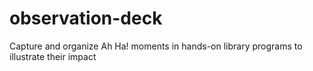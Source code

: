 # observation-deck
Capture and organize Ah Ha! moments in hands-on library programs to illustrate their impact
